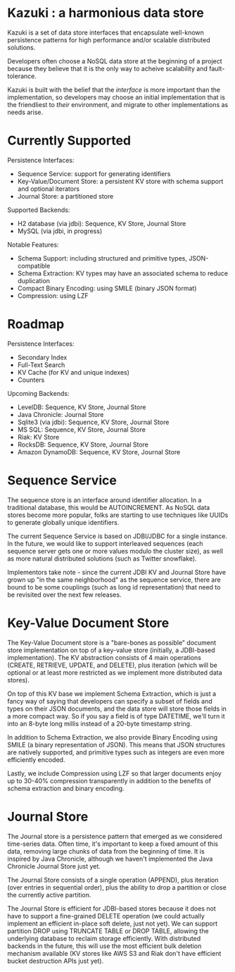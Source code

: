 # Kazuki : a harmonious data store

Kazuki is a set of data store interfaces that encapsulate
well-known persistence patterns for high performance
and/or scalable distributed solutions.

Developers often choose a NoSQL data store at the beginning
of a project because they believe that it is the only way
to acheive scalability and fault-tolerance.

Kazuki is built with the belief that the *interface* is more
important than the implementation, so developers may choose
an initial implementation that is the friendliest to *their*
environment, and migrate to other implementations as needs
arise.


# Currently Supported

Persistence Interfaces:

* Sequence Service: support for generating identifiers
* Key-Value/Document Store: a persistent KV store with schema support and optional iterators
* Journal Store: a partitioned store

Supported Backends:

* H2 database (via jdbi): Sequence, KV Store, Journal Store
* MySQL (via jdbi, in progress)

Notable Features:

* Schema Support: including structured and primitive types, JSON-compatible
* Schema Extraction: KV types may have an associated schema to reduce duplication
* Compact Binary Encoding: using SMILE (binary JSON format)
* Compression: using LZF


# Roadmap

Persistence Interfaces:

* Secondary Index
* Full-Text Search
* KV Cache (for KV and unique indexes)
* Counters

Upcoming Backends:

* LevelDB: Sequence, KV Store, Journal Store
* Java Chronicle: Journal Store
* Sqlite3 (via jdbi): Sequence, KV Store, Journal Store
* MS SQL: Sequence, KV Store, Journal Store
* Riak: KV Store
* RocksDB: Sequence, KV Store, Journal Store
* Amazon DynamoDB: Sequence, KV Store, Journal Store


# Sequence Service

The sequence store is an interface around identifier allocation. In a
traditional database, this would be AUTOINCREMENT. As NoSQL data stores
become more popular, folks are starting to use techniques like UUIDs
to generate globally unique identifiers.

The current Sequence Service is based on JDBI/JDBC for a single instance.
In the future, we would like to support interleaved sequences (each
sequence server gets one or more values modulo the cluster size), as well
as more natural distributed solutions (such as Twitter snowflake).

Implementors take note - since the current JDBI KV and Journal Store
have grown up "in the same neighborhood" as the sequence service, there
are bound to be some couplings (such as long id representation) that need
to be revisited over the next few releases.


# Key-Value Document Store

The Key-Value Document store is a "bare-bones as possible" document
store implementation on top of a key-value store (initially, a JDBI-based
implementation). The KV abstraction consists of 4 main operations (CREATE,
RETRIEVE, UPDATE, and DELETE), plus iteration (which will be optional
or at least more restricted as we implement more distributed data stores).

On top of this KV base we implement Schema Extraction, which is just a
fancy way of saying that developers can specify a subset of fields and
types on their JSON documents, and the data store will store those fields
in a more compact way. So if you say a field is of type DATETIME, we'll
turn it into an 8-byte long millis instead of a 20-byte timestamp string.

In addition to Schema Extraction, we also provide Binary Encoding using
SMILE (a binary representation of JSON). This means that JSON structures
are natively supported, and primitive types such as integers are even more
efficiently encoded.

Lastly, we include Compression using LZF so that larger documents enjoy
up to 30-40% compression transparently in addition to the benefits of
schema extraction and binary encoding.


# Journal Store

The Journal store is a persistence pattern that emerged as we considered
time-series data. Often time, it's important to keep a fixed amount of
this data, removing large chunks of data from the beginning of time. It
is inspired by Java Chronicle, although we haven't implemented the Java
Chronicle Journal Store just yet.

The Journal Store consists of a single operation (APPEND), plus iteration
(over entries in sequential order), plus the ability to drop a partition
or close the currently active partition.

The Journal Store is efficient for JDBI-based stores because it does not
have to support a fine-grained DELETE operation (we could actually implement
an efficient in-place soft delete, just not yet). We can support partition
DROP using TRUNCATE TABLE or DROP TABLE, allowing the underlying database
to reclaim storage efficiently. With distributed backends in the future,
this will use the most efficient bulk deletion mechanism available (KV
stores like AWS S3 and Riak don't have efficient bucket destruction APIs
just yet).








